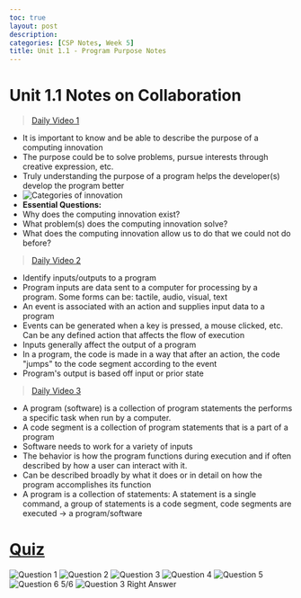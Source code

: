 ```yaml
---
toc: true
layout: post
description: 
categories: [CSP Notes, Week 5]
title: Unit 1.1 - Program Purpose Notes
---
```

# Unit 1.1 Notes on Collaboration
> [Daily Video 1](https://apclassroom.collegeboard.org/103/home?apd=s8phjt778o)
- It is important to know and be able to describe the purpose of a computing innovation
- The purpose could be to solve problems, pursue interests through creative expression, etc.
- Truly understanding the purpose of a program helps the developer(s) develop the program better
- ![]({{site.baseurl}}/images/innovations.png "Categories of innovation")
- **Essential Questions:**
- Why does the computing innovation exist?
- What problem(s) does the computing innovation solve?
- What does the computing innovation allow us to do that we could not do before?
> [Daily Video 2](https://apclassroom.collegeboard.org/103/home?apd=2ih5qxmn8h)
- Identify inputs/outputs to a program
- Program inputs are data sent to a computer for processing by a program. Some forms can be: tactile, audio, visual, text
- An event is associated with an action and supplies input data to a program
- Events can be generated when a key is pressed, a mouse clicked, etc. Can be any defined action that affects the flow of execution
- Inputs generally affect the output of a program
- In a program, the code is made in a way that after an action, the code "jumps" to the code segment according to the event
- Program's output is based off input or prior state
> [Daily Video 3](https://apclassroom.collegeboard.org/103/home?apd=a21dvlri4q)
- A program (software) is a collection of program statements the performs a specific task when run by a computer.
- A code segment is a collection of program statements that is a part of a program
- Software needs to work for a variety of inputs
- The behavior is how the program functions during execution and if often described by how a user can interact with it.
- Can be described broadly by what it does or in detail on how the program accomplishes its function
- A program is a collection of statements: A statement is a single command, a group of statements is a code segment, code segments are executed -> a program/software
# [Quiz](https://apclassroom.collegeboard.org/103/assessments/assignments/47046182)
![]({{site.baseurl}}/images/2question1.png "Question 1")
![]({{site.baseurl}}/images/2question2.png "Question 2")
![]({{site.baseurl}}/images/2question3.png "Question 3")
![]({{site.baseurl}}/images/2question4.png "Question 4")
![]({{site.baseurl}}/images/2question5.png "Question 5")
![]({{site.baseurl}}/images/2question6.png "Question 6")
5/6
![]({{site.baseurl}}/images/2question3answer.png "Question 3 Right Answer")